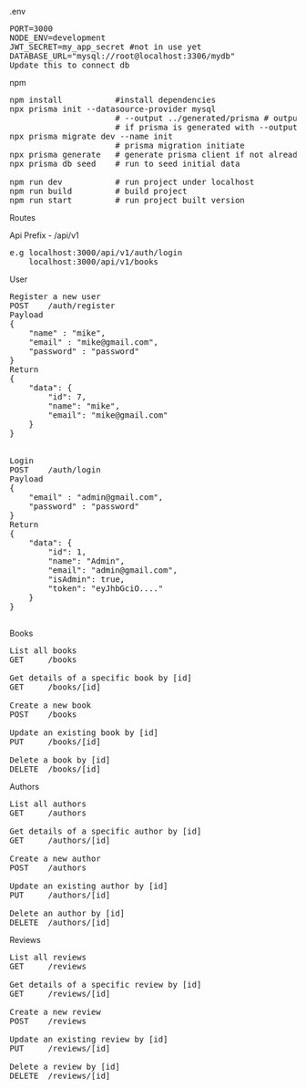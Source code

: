 .env 
<pre>
PORT=3000
NODE_ENV=development
JWT_SECRET=my_app_secret #not in use yet
DATABASE_URL="mysql://root@localhost:3306/mydb"
Update this to connect db
</pre>
npm
<pre>
npm install           #install dependencies
npx prisma init --datasource-provider mysql 
                      # --output ../generated/prisma # output is omitted in current project
                      # if prisma is generated with --output it will not be in node_modules(recommanded way for later prisma versions)
npx prisma migrate dev --name init
                      # prisma migration initiate
npx prisma generate   # generate prisma client if not already generated or deleted
npx prisma db seed    # run to seed initial data

npm run dev           # run project under localhost
npm run build         # build project
npm run start         # run project built version
</pre>
Routes


Api Prefix - /api/v1
<pre>
e.g localhost:3000/api/v1/auth/login
    localhost:3000/api/v1/books
</pre>

User
<pre>
Register a new user
POST    /auth/register
Payload
{
    "name" : "mike",
    "email" : "mike@gmail.com",
    "password" : "password"
}
Return
{
    "data": {
        "id": 7,
        "name": "mike",
        "email": "mike@gmail.com"
    }
}


Login
POST    /auth/login
Payload
{
    "email" : "admin@gmail.com",
    "password" : "password"
}
Return
{
    "data": {
        "id": 1,
        "name": "Admin",
        "email": "admin@gmail.com",
        "isAdmin": true,
        "token": "eyJhbGciO...."
    }
}

</pre>

Books
<pre>
List all books
GET     /books           

Get details of a specific book by [id]      
GET     /books/[id]     
    
Create a new book
POST    /books 

Update an existing book by [id]
PUT     /books/[id]

Delete a book by [id]
DELETE  /books/[id]
</pre>

Authors
<pre>
List all authors
GET     /authors

Get details of a specific author by [id]  
GET     /authors/[id]

Create a new author
POST    /authors

Update an existing author by [id]
PUT     /authors/[id]

Delete an author by [id]
DELETE  /authors/[id]
</pre>

Reviews
<pre>
List all reviews
GET     /reviews

Get details of a specific review by [id]  
GET     /reviews/[id]

Create a new review
POST    /reviews

Update an existing review by [id]
PUT     /reviews/[id]

Delete a review by [id]
DELETE  /reviews/[id]
</pre>

